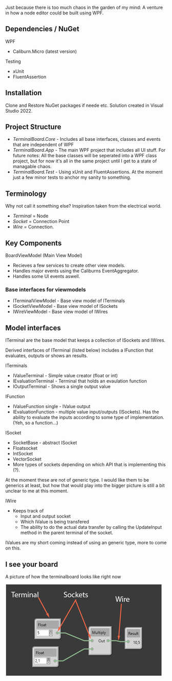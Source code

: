 Just because there is too much chaos in the garden of my mind: 
A venture in how a node editor could be built using WPF.  
## Dependencies / NuGet

WPF
- Caliburn.Micro (latest version)

Testing
- xUnit
- FluentAssertion

## Installation 
Clone and Restore NuGet packages if neede etc. Solution created in Visual Studio 2022.
## Project Structure

* *TerminalBoard.Core* - Includes all base interfaces, classes and events that are independent of WPF
* *TerminalBoard.App* - The main WPF project that includes all UI stuff. For future notes: All the base classes will be seperated into a WPF class project, but for now it's all in the same project until I get to a state of managable chaos.
* *TerminalBoard.Test* - Using xUnit and FluentAssertions. At the moment just a few minor tests to anchor my sanity to something.
## Terminology
Why not call it something else? Inspiration taken from the electrical world.

- *Terminal*  = Node
- *Socket* = Connection Point
- *Wire* = Connection.

## Key Components

BoardViewModel (Main View Model)
- Recieves a few services to create other view models.
- Handles major events using the Caliburns EventAggregator. 
- Handles some UI events aswell.

### Base interfaces for viewmodels


- ITerminalViewModel -  Base view model of ITerminals
- ISocketViewModel  -  Base view model of ISockets
- IWireViewModel -  Base view model of IWires

## Model interfaces

ITerminal are the base model that keeps a collection of ISockets and IWires. 

Derived interfaces of ITerminal (listed below) includes a IFunction that evaluates, outputs or shows an results.  

ITerminals 
- IValueTerminal - Simple value creator (float or int)
- IEvaluationTerminal - Terminal that holds an evaulation function
- IOutputTerminal - Shows a single output value

IFunction
- IValueFunction single - IValue output
- IEvaluationFunction - multiple value input/outputs (ISockets). Has the ability to evaluate the inputs according to some type of implementation. (Yeh, so a function...)

ISocket 
- SocketBase - abstract ISocket 
- Floatsocket 
- IntSocket
- VectorSocket
-  More types of sockets depending on which API that is implementing this (?). 

At the moment these are not of generic type. I would like them to be generics at least, but how that would play into the bigger picture is still a bit unclear to me at this moment.

IWire 
-  Keeps track of
	- Input and output socket
	- Which IValue is being transfered
	- The ability to do the actual data transfer by calling the UpdateInput method in the parent terminal of the socket.

IValues are my short coming instead of using an generic type, more to come on this.

## I see your board
A picture of how the terminalboard looks like right now

![Simple Terminal Board](/Pics/BaseUITerminalBoard.png)

